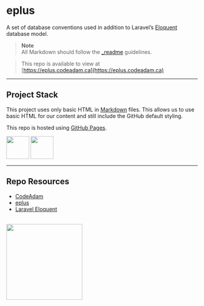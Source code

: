 # eplus

A set of database conventions used in addition to Laravel’s [Eloquent](https://laravel.com/docs/10.x/eloquent) database model.

> **Note**  
> All Markdown should follow the [_readme](https://readme.codeadam.ca/) guidelines.

> This repo is available to view at  
> [https://eplus.codeadam.ca](https://eplus.codeadam.ca)

---

## Project Stack

This project uses only basic HTML in [Markdown](https://www.markdownguide.org/) files. This allows us to use basic HTML for our content and still include the GitHub default styling.

This repo is hosted using [GitHub Pages](https://pages.github.com/).

<img src="https://console.codeadam.ca/api/image/github" width="60"> <img src="https://console.codeadam.ca/api/image/markdown" width="60">

---

## Repo Resources

- [CodeAdam](https://codeadam.ca/)
- [eplus](https://eplus.codeadam.ca)
- [Laravel Eloquent](https://laravel.com/docs/10.x/eloquent)

<br>
<a href="https://codeadam.ca">
<img src="https://cdn.codeadam.ca/images@1.0.0/codeadam-logo-coloured-horizontal.png" width="200">
</a>

